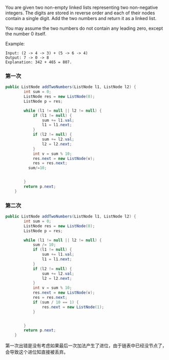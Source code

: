 You are given two non-empty linked lists representing two non-negative integers. The digits are stored in reverse order and each of their nodes contain a single digit. Add the two numbers and return it as a linked list.

You may assume the two numbers do not contain any leading zero, except the number 0 itself.

Example:
```
Input: (2 -> 4 -> 3) + (5 -> 6 -> 4)
Output: 7 -> 0 -> 8
Explanation: 342 + 465 = 807.
```
### 第一次
```java
public ListNode addTwoNumbers(ListNode l1, ListNode l2) {
        int sum = 0;
        ListNode res = new ListNode(0);
        ListNode p = res;

        while (l1 != null || l2 != null) {
            if (l1 != null) {
                sum += l1.val;
                l1 = l1.next;
            }
            if (l2 != null) {
                sum += l2.val;
                l2 = l2.next;
            }
            int v = sum % 10;
            res.next = new ListNode(v);
            res = res.next;
          sum/=10;


        }
        return p.next;
    }
```

### 第二次
```java
public ListNode addTwoNumbers(ListNode l1, ListNode l2) {
        int sum = 0;
        ListNode res = new ListNode(0);
        ListNode p = res;

        while (l1 != null || l2 != null) {
            sum /= 10;
            if (l1 != null) {
                sum += l1.val;
                l1 = l1.next;
            }
            if (l2 != null) {
                sum += l2.val;
                l2 = l2.next;
            }
            int v = sum % 10;
            res.next = new ListNode(v);
            res = res.next;
            if (sum / 10 == 1) {
                res.next = new ListNode(1);
            }


        }
        return p.next;
    }
```

第一次出错是没有考虑如果最后一次加法产生了进位，由于链表中已经没节点了，会导致这个进位知直接被丢弃。